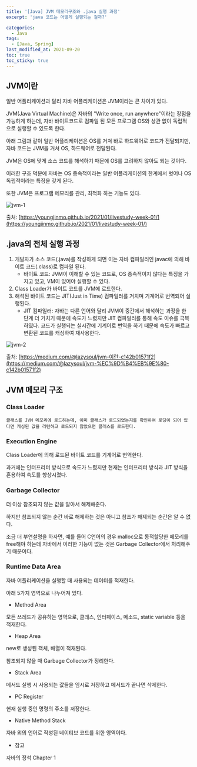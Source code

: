 ```yaml
---
title: '[Java] JVM 메모리구조와 .java 실행 과정'
excerpt: 'java 코드는 어떻게 실행되는 걸까?'

categories:
  - Java
tags:
  - [Java, Spring]
last_modified_at: 2021-09-20
toc: true  
toc_sticky: true
---
```


## JVM이란

일반 어플리케이션과 달리 자바 어플리케이션은 JVM이라는 큰 차이가 있다.

JVM(Java Virtual Machine)은 자바의 "Write once, run anywhere"이라는 장점을 가능하게 하는데, 자바 바이트코드로 컴파일 된 모든 프로그램 OS와 상관 없이 독립적으로 실행할 수 있도록 한다.

아래 그림과 같이 일반 어플리케이션은 OS를 거쳐 바로 하드웨어로 코드가 전달되지만, 자바 코드는  JVM을 거쳐 OS, 하드웨어로 전달된다.

JVM은 OS에 맞게 소스 코드를 해석하기 때문에 OS를 고려하지 않아도 되는 것이다.

이러한 구조 덕분에 자바는 OS 종속적이라는 일반 어플리케이션의 한계에서 벗어나 OS 독립적이라는 특징을 갖게 된다.

또한 JVM은 프로그램 메모리를 관리, 최적화 하는 기능도 있다.

![jvm-1](https://user-images.githubusercontent.com/70019911/134003421-82c7ae7f-d98d-46c5-98bb-29491e2b6208.png)

출처: [https://youngjinmo.github.io/2021/01/livestudy-week-01/](https://youngjinmo.github.io/2021/01/livestudy-week-01/)

## .java의 전체 실행 과정

1. 개발자가 소스 코드(.java)를 작성하게 되면 이는 자바 컴파일러인 javac에 의해 바이트 코드(.class)로 컴파일 된다.
    - 바이트 코드: JVM이 이해할 수 있는 코드로, OS 종속적이지 않다는 특징을 가지고 있고, VM이 있어야 실행할 수 있다.
2. Class Loader가 바이트 코드를 JVM에 로드한다.
3. 해석된 바이트 코드는 JIT(Just in Time) 컴파일러를 거치며 기계어로 번역되어 실행된다.
    - JIT 컴파일러: 자바는 다른 언어와 달리 JVM이 중간에서 해석하는 과정을 한 단계 더 거치기 때문에 속도가 느렸지만 JIT 컴파일러를 통해 속도 이슈를 극복하였다. 코드가 실행되는 실시간에 기계어로 번역을 하기 때문에  속도가 빠르고 변환된 코드를 캐싱하여 재사용한다.

![jvm-2](https://user-images.githubusercontent.com/70019911/134003424-ffc68877-58f0-4aab-b303-de4105346214.png)

출처: [https://medium.com/@lazysoul/jvm-이란-c142b01571f2](https://medium.com/@lazysoul/jvm-%EC%9D%B4%EB%9E%80-c142b01571f2)

## JVM 메모리 구조

### Class Loader

    클래스를 JVM 메모리에 로드하는데, 이미 클래스가 로드되었는지를 확인하여 로딩이 되어 있다면 캐싱된 값을 리턴하고 로드되지 않았으면 클래스를 로드한다.

### Execution Engine

Class Loader에 의해 로드된 바이트 코드를 기계어로 번역한다.

과거에는 인터프리터 방식으로 속도가 느렸지만 현재는 인터프리터 방식과 JIT 방식을 혼용하여 속도를 향상시켰다.

### Garbage Collector

더 이상 참조되지 않는 값을 알아서 해제해준다.

하지만 참조되지 않는 순간 바로 해제하는 것은 아니고 참조가 해제되는 순간은 알 수 없다.

조금 더 부연설명을 하자면, 예를 들어 C언어의 경우 malloc으로 동적할당한 메모리를 free해야 하는데 자바에서 이러한 기능이 없는 것은 Garbage Collector에서 처리해주기 때문이다.

### Runtime Data Area

자바 어플리케이션을 실행할 때 사용되는 데이터를 적재한다.

아래 5가지 영역으로 나누어져 있다.

- Method Area

모든 쓰레드가 공유하는 영역으로, 클래스, 인터페이스, 메소드, static variable 등을 적재한다.

- Heap Area

new로 생성된 객체, 배열이 적재된다.

참조되지 않을 때 Garbage Collector가 정리한다.

- Stack Area

메서드 실행 시 사용되는 값들을 임시로 저장하고 메서드가 끝나면 삭제한다.

- PC Register

현재 실행 중인 명령의 주소를 저장한다.

- Native Method Stack

자바 외의 언어로 작성된 네이티브 코드를 위한 영역이다.

- 참고

자바의 정석 Chapter 1